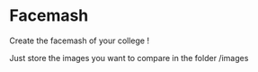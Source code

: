 # Facemash
Create the facemash of your college !

Just store the images you want to compare in the folder /images


